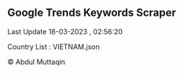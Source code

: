 

## Google Trends Keywords Scraper 
 
Last Update 18-03-2023 , 02:56:20

Country List :
VIETNAM.json



© Abdul Muttaqin 
